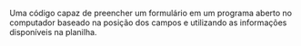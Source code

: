 Uma código capaz de preencher um formulário em um programa aberto no computador baseado na posição dos campos e utilizando as informações disponíveis na planilha. 
